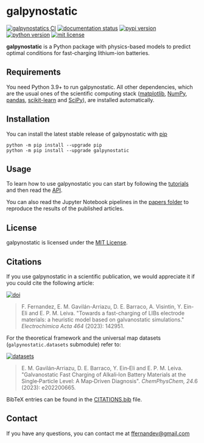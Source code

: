 # galpynostatic

[![galpynostatics CI](https://github.com/fernandezfran/galpynostatic/actions/workflows/CI.yml/badge.svg)](https://github.com/fernandezfran/galpynostatic/actions/workflows/CI.yml)
[![documentation status](https://readthedocs.org/projects/galpynostatic/badge/?version=latest)](https://galpynostatic.readthedocs.io/en/latest/?badge=latest)
[![pypi version](https://img.shields.io/pypi/v/galpynostatic)](https://pypi.org/project/galpynostatic/)
[![python version](https://img.shields.io/badge/python-3.9%2B-4584b6)](https://www.python.org/)
[![mit license](https://img.shields.io/badge/License-MIT-ffde57)](https://github.com/fernandezfran/galpynostatic/blob/main/LICENSE)

**galpynostatic** is a Python package with physics-based models to predict 
optimal conditions for fast-charging lithium-ion batteries.


## Requirements

You need Python 3.9+ to run galpynostatic. All other dependencies, which are the 
usual ones of the scientific computing stack
([matplotlib](https://matplotlib.org/), [NumPy](https://numpy.org/), 
[pandas](https://pandas.pydata.org/), [scikit-learn](https://scikit-learn.org/) 
and [SciPy](https://scipy.org/)), are installed automatically.


## Installation

You can install the latest stable release of galpynostatic with 
[pip](https://pip.pypa.io/en/latest/)

```
python -m pip install --upgrade pip
python -m pip install --upgrade galpynostatic
```


## Usage

To learn how to use galpynostatic you can start by following the 
[tutorials](https://galpynostatic.readthedocs.io/en/latest/tutorials/index.html)
and then read the 
[API](https://galpynostatic.readthedocs.io/en/latest/api/index.html).

You can also read the Jupyter Notebook pipelines in the
[papers folder](https://github.com/fernandezfran/galpynostatic/tree/main/papers) 
to reproduce the results of the published articles.


## License

galpynostatic is licensed under the 
[MIT License](https://github.com/fernandezfran/galpynostatic/blob/main/LICENSE).


## Citations

If you use galpynostatic in a scientific publication, we would appreciate it if 
you could cite the following article:

[![doi](https://img.shields.io/badge/doi-10.1016/j.electacta.2023.142951-36abe8)](https://doi.org/10.1016/j.electacta.2023.142951)

> F. Fernandez, E. M. Gavilán-Arriazu, D. E. Barraco, A. Visintin, Y. Ein-Eli and 
> E. P. M. Leiva. "Towards a fast-charging of LIBs electrode materials: a 
> heuristic model based on galvanostatic simulations." _Electrochimica Acta 464_
> (2023): 142951. 

For the theoretical framework and the universal map datasets 
(`galpynostatic.datasets` submodule) refer to:

[![datasets](https://img.shields.io/badge/doi-10.1002/cphc.202200665-2f4995)](https://doi.org/10.1002/cphc.202200665)

> E. M. Gavilán‐Arriazu, D. E. Barraco, Y. Ein‐Eli and E. P. M. Leiva. 
> "Galvanostatic Fast Charging of Alkali‐Ion Battery Materials at the 
> Single‐Particle Level: A Map‐Driven Diagnosis". _ChemPhysChem, 24_.6 (2023): 
> e202200665. 

BibTeX entries can be found in the 
[CITATIONS.bib](https://github.com/fernandezfran/galpynostatic/blob/main/CITATIONS.bib)
file.


## Contact

If you have any questions, you can contact me at <ffernandev@gmail.com>
